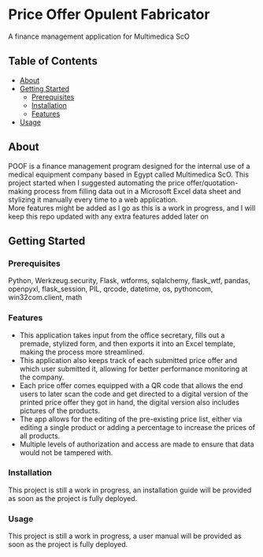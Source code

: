 # Price Offer Opulent Fabricator

A finance management application for Multimedica ScO

## Table of Contents

- [About](#about)
- [Getting Started](#getting-started)
  - [Prerequisites](#prerequisites)
  - [Installation](#installation)
  - [Features](#features)
- [Usage](#usage)

  
## About

POOF is a finance management program designed for the internal use of a medical equipment company based in Egypt called Multimedica ScO. 
This project started when I suggested automating the price offer/quotation-making process from filling data out in a Microsoft Excel data sheet and stylizing it manually every time to a web application.
<br>
More features might be added as I go as this is a work in progress, and I will keep this repo updated with any extra features added later on

## Getting Started


### Prerequisites

Python, 
Werkzeug.security,
Flask,
wtforms,
sqlalchemy,
flask_wtf,
pandas,
openpyxl,
flask_session,
PIL,
qrcode,
datetime,
os,
pythoncom,
win32com.client,
math

### Features

- This application takes input from the office secretary, fills out a premade, stylized form, and then exports it into an Excel template, making the process more streamlined.
- This application also keeps track of each submitted price offer and which user submitted it, allowing for better performance monitoring at the company.
- Each price offer comes equipped with a QR code that allows the end users to later scan the code and get directed to a digital version of the printed price offer they got in hand, the digital version also includes pictures of the products.
- The app allows for the editing of the pre-existing price list, either via editing a single product or adding a percentage to increase the prices of all products.
- Multiple levels of authorization and access are made to ensure that data would not be tampered with. 


### Installation

This project is still a work in progress, an installation guide will be provided as soon as the project is fully deployed.

### Usage

This project is still a work in progress, a user manual will be provided as soon as the project is fully deployed.
